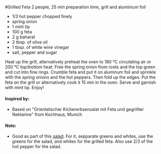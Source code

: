 #Grilled Feta
2 people, 25 min preparation time, grill and aluminium foil

* 1/3 hot pepper chopped finely
* spring onion
* 1 mint tip
* 100 g feta
* 2 g baharat
* 2 tbsp. of olive oil
* 1 tbsp. of white wine vinegar
* salt, pepper and sugar

Heat up the grill, alternatively preheat the oven to 180 °C circulating air or 200 °C top/bottom heat. Free the spring onion from roots and the top green and cut into fine rings. Crumble feta and put it on aluminum foil and sprinkle with the spring onions and the hot peppers. Then fold up the edges. 
Put the feta on the grill or alternatively cook it 15 min in the oven. Serve and garnish with mint tip. Enjoy!

#### Inspired by: 
* Based on "Orientalischer Kichererbsensalat mit Feta und gegrillter Nektarine" from Kochhaus, Munich

#### Note:
* Good as part of this [salad](https://github.com/andreamalhera/committed_meals/edit/master/recipes/salads_and_appetizers/oriental_chickpeas_salad.md). For it, sepparate greens and whites, use the greens for the salad, and whites for the grilled feta. Also use 2/3 of the hot pepper for the salad.

